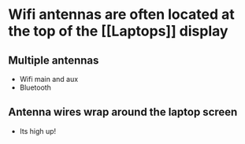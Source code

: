 # Wifi antennas are often located at the top of the [[Laptops]] display

## Multiple antennas
- Wifi main and aux
- Bluetooth

## Antenna wires wrap around the laptop screen
- Its high up!

## 